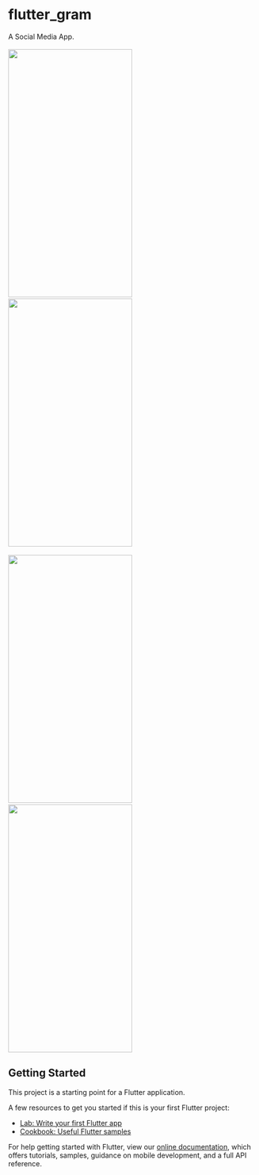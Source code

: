 # flutter_gram

A Social Media App.
<br><br>
<img src="https://user-images.githubusercontent.com/59438382/125775375-2b4a15ba-715b-44e1-8b20-fcdb7ef06f1d.png" width="250" height="500">
&nbsp;&nbsp;&nbsp;&nbsp;&nbsp;
<img src="https://user-images.githubusercontent.com/59438382/125775249-0d19fafd-f310-4df0-a0ac-3fea7303cff3.png" width="250" height="500">
<br><br>
<img src="https://user-images.githubusercontent.com/59438382/125775492-98cd3272-7860-49b8-a3c0-441bb30af6a4.png" width="250" height="500">
&nbsp;&nbsp;&nbsp;&nbsp;&nbsp;
<img src="https://user-images.githubusercontent.com/59438382/125775605-20cb2032-f838-432e-96f5-706c1a0fd1d9.png" width="250" height="500">


## Getting Started

This project is a starting point for a Flutter application.

A few resources to get you started if this is your first Flutter project:

- [Lab: Write your first Flutter app](https://flutter.dev/docs/get-started/codelab)
- [Cookbook: Useful Flutter samples](https://flutter.dev/docs/cookbook)

For help getting started with Flutter, view our
[online documentation](https://flutter.dev/docs), which offers tutorials,
samples, guidance on mobile development, and a full API reference.

